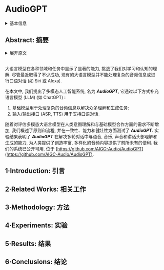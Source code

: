 # AudioGPT

<details>
<summary>基本信息</summary>

- 标题: "AudioGPT: Understanding and Generating Speech, Music, Sound, and Talking Head"
- 作者:
  - 01 Rongjie Huang,
  - 02 Mingze Li,
  - 03 Dongchao Yang,
  - 04 Jiatong Shi,
  - 05 Xuankai Chang,
  - 06 Zhenhui Ye,
  - 07 Yuning Wu,
  - 08 Zhiqing Hong,
  - 09 Jiawei Huang,
  - 10 Jinglin Liu,
  - 11 Yi Ren,
  - 12 Zhou Zhao,
  - 13 Shinji Watanabe
- 链接:
  - [ArXiv](https://arxiv.org/abs/2304.12995)
  - [Publication](https://doi.org/10.1609/aaai.v38i21.30570)
  - [Github](https://github.com/AIGC-Audio/AudioGPT)
  - [Demo]()
- 文件:
  - [ArXiv](_PDF/2304.12995v1__AudioGPT__Understanding_and_Generating_Speech_Music_Sound_and_Talking_Head.pdf)
  - [Publication] #TODO

</details>

## Abstract: 摘要

<details>
<summary>展开原文</summary>

Large language models (LLMs) have exhibited remarkable capabilities across a variety of domains and tasks, challenging our understanding of learning and cognition.
Despite the recent success, current LLMs are not capable of processing complex audio information or conducting spoken conversations (like Siri or Alexa).
In this work, we propose a multi-modal AI system named ***AudioGPT***, which complements LLMs (i.e., ChatGPT) with 1) foundation models to process complex audio information and solve numerous understanding and generation tasks; and 2) the input/output interface (ASR, TTS) to support spoken dialogue.
With an increasing demand to evaluate multi-modal LLMs of human intention understanding and cooperation with foundation models, we outline the principles and processes and test ***AudioGPT*** in terms of consistency, capability, and robustness.
Experimental results demonstrate the capabilities of ***AudioGPT*** in solving AI tasks with speech, music, sound, and talking head understanding and generation in multi-round dialogues, which empower humans to create rich and diverse audio content with unprecedented ease.
Our system is publicly available at [this https URL](https://github.com/AIGC-Audio/AudioGPT).

</details>
<br>

大语言模型在各种领域和任务中显示了显著的能力, 挑战了我们对学习和认知的理解.
尽管最近取得了不少成功, 现有的大语言模型并不能处理复杂的音频信息或进行口语对话 (如 Siri 或 Alexa).

在本文中, 我们提出了多模态人工智能系统, 名为 ***AudioGPT***, 它通过以下方式补充语言模型 (LLM) (如 ChatGPT) :
1) 基础模型用于处理复杂的音频信息以解决众多理解和生成任务;
2) 输入/输出接口 (ASR, TTS) 用于支持口语对话.

随着对评估多模态大语言模型在人类意图理解和与基础模型合作方面的需求不断增加, 我们概述了原则和流程, 并在一致性、能力和健壮性方面测试了 ***AudioGPT***.
实验结果表明了 ***AudioGPT*** 在解决多轮对话中与语音, 音乐, 声音和讲话头部理解和生成的能力, 为人类提供了创造丰富, 多样化的音频内容提供了前所未有的便利.
我们的系统已公开可用, 位于 [https://github.com/AIGC-Audio/AudioGPT](https://github.com/AIGC-Audio/AudioGPT).

## 1·Introduction: 引言

## 2·Related Works: 相关工作

## 3·Methodology: 方法

## 4·Experiments: 实验

## 5·Results: 结果

## 6·Conclusions: 结论